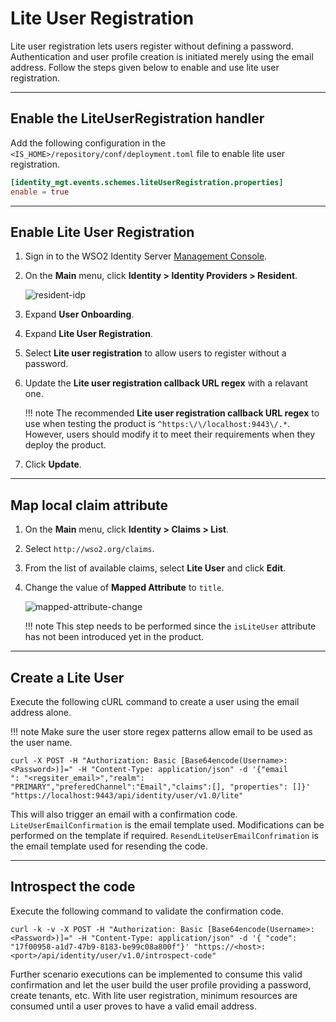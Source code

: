 # Lite User Registration

Lite user registration lets users register without defining a password. Authentication and user profile creation is initiated merely using the email address. Follow the steps given below to enable and use lite user registration. 

---

## Enable the LiteUserRegistration handler 

Add the following configuration in the `<IS_HOME>/repository/conf/deployment.toml` file to enable lite user registration.

```toml
[identity_mgt.events.schemes.liteUserRegistration.properties]
enable = true
```

---

## Enable Lite User Registration 

1.	Sign in to the WSO2 Identity Server [Management Console]({{base_path}}/deploy/get-started/get-started-with-the-management-console).

2.	On the **Main** menu, click **Identity > Identity Providers > Resident**. 
	
	![resident-idp]({{base_path}}/assets/img/guides/resident-idp.png)

3.	Expand **User Onboarding**. 

4.	Expand **Lite User Registration**. 

5.	Select **Lite user registration** to allow users to register without a password. 

6.  Update the **Lite user registration callback URL regex** with a relavant one.

    !!! note
		The recommended **Lite user registration callback URL regex** to use when testing the product is `^https:\/\/localhost:9443\/.*`. However, users should modify it to meet their requirements when they deploy the product.

7. Click **Update**. 

---

## Map local claim attribute 

1.	On the **Main** menu, click **Identity > Claims > List**. 

2.	Select `http://wso2.org/claims`. 

3.	From the list of available claims, select **Lite User** and click **Edit**. 

4.	Change the value of **Mapped Attribute** to `title`. 

	![mapped-attribute-change]({{base_path}}/assets/img/guides/mapped-attribute-change.png)

	!!! note 
		This step needs to be performed since the `isLiteUser` attribute has not been introduced yet in the product. 

---

## Create a Lite User

Execute the following cURL command to create a user using the email address alone. 

!!! note 
	Make sure the user store regex patterns allow email to be used as the user name.

```curl 
curl -X POST -H "Authorization: Basic [Base64encode(Username>:<Password>)]=" -H "Content-Type: application/json" -d '{"email
": "<regsiter_email>","realm": "PRIMARY","preferedChannel":"Email","claims":[], "properties": []}' "https://localhost:9443/api/identity/user/v1.0/lite"
```

This will also trigger an email with a confirmation code. `LiteUserEmailConfirmation` is the email template used. Modifications can be performed on the template if required. `ResendLiteUserEmailConfrimation` is the email template used for resending the code. 

----

## Introspect the code 

Execute the following command to validate the confirmation code. 

```curl 
curl -k -v -X POST -H "Authorization: Basic [Base64encode(Username>:<Password>)]=" -H "Content-Type: application/json" -d '{ "code": "17f00958-a1d7-47b9-8183-be99c08a800f"}' "https://<host>:<port>/api/identity/user/v1.0/introspect-code"
```

Further scenario executions can be implemented to consume this valid confirmation and let the user build the user profile providing a password, create tenants, etc. With lite user registration, minimum resources are consumed until a user proves to have a valid email address.











